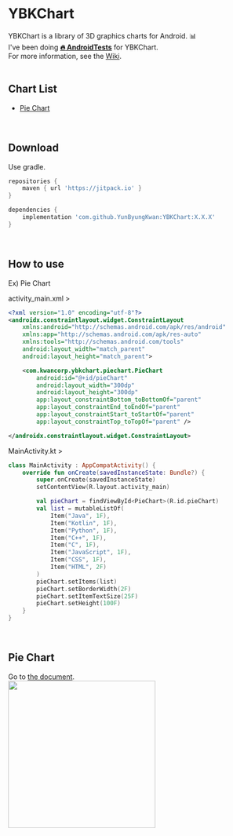 # YBKChart
YBKChart is a library of 3D graphics charts for Android. :bar_chart:<br>
I've been doing <b>[:fire: AndroidTests](https://github.com/YunByungKwan/YBKChart/wiki/AndroidTest-for-YBKChart)</b> for YBKChart.<br> 
For more information, see the [Wiki](https://github.com/YunByungKwan/YBKChart/wiki).
<br>
<br>

## Chart List
- [Pie Chart](#pie-chart)
<br>

## Download
Use gradle.

```gradle
repositories {
    maven { url 'https://jitpack.io' }
}

dependencies {
    implementation 'com.github.YunByungKwan:YBKChart:X.X.X'
}
```
<br>

## How to use
Ex) Pie Chart

activity_main.xml >
```xml
<?xml version="1.0" encoding="utf-8"?>
<androidx.constraintlayout.widget.ConstraintLayout
    xmlns:android="http://schemas.android.com/apk/res/android"
    xmlns:app="http://schemas.android.com/apk/res-auto"
    xmlns:tools="http://schemas.android.com/tools"
    android:layout_width="match_parent"
    android:layout_height="match_parent">

    <com.kwancorp.ybkchart.piechart.PieChart
        android:id="@+id/pieChart"
        android:layout_width="300dp"
        android:layout_height="300dp"
        app:layout_constraintBottom_toBottomOf="parent"
        app:layout_constraintEnd_toEndOf="parent"
        app:layout_constraintStart_toStartOf="parent"
        app:layout_constraintTop_toTopOf="parent" />

</androidx.constraintlayout.widget.ConstraintLayout>
```

MainActivity.kt >
```kotlin
class MainActivity : AppCompatActivity() {
    override fun onCreate(savedInstanceState: Bundle?) {
        super.onCreate(savedInstanceState)
        setContentView(R.layout.activity_main)

        val pieChart = findViewById<PieChart>(R.id.pieChart)
        val list = mutableListOf(
            Item("Java", 1F),
            Item("Kotlin", 1F),
            Item("Python", 1F),
            Item("C++", 1F),
            Item("C", 1F),
            Item("JavaScript", 1F),
            Item("CSS", 1F),
            Item("HTML", 2F)
        )
        pieChart.setItems(list)
        pieChart.setBorderWidth(2F)
        pieChart.setItemTextSize(25F)
        pieChart.setHeight(100F)
    }
}
```
<br>

## Pie Chart
Go to [the document](https://github.com/YunByungKwan/YBKChart/wiki/Pie-Chart).<br>
<img src="https://user-images.githubusercontent.com/51109517/120685984-75e8b900-c4db-11eb-90be-e490c33fdea5.jpg" width=300 height=300/>

